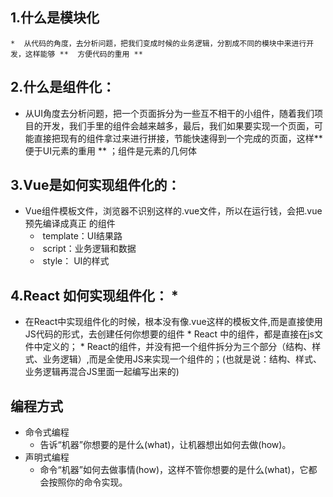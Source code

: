 ##  1.什么是模块化

	*  从代码的角度，去分析问题，把我们变成时候的业务逻辑，分割成不同的模块中来进行开发，这样能够 **  方便代码的重用 **



## 2.什么是组件化：

*  从UI角度去分析问题，把一个页面拆分为一些互不相干的小组件，随着我们项目的开发，我们手里的组件会越来越多，最后，我们如果要实现一个页面，可能直接把现有的组件拿过来进行拼接，节能快速得到一个完成的页面，这样**  便于UI元素的重用 ** ；组件是元素的几何体



## 3.Vue是如何实现组件化的：

* Vue组件模板文件，浏览器不识别这样的.vue文件，所以在运行钱，会把.vue预先编译成真正 的组件
  * ​	template：UI结果路
  * ​    script：业务逻辑和数据
  * ​    style： UI的样式

## 4.React 如何实现组件化：	*  

  *  在React中实现组件化的时候，根本没有像.vue这样的模板文件,而是直接使用JS代码的形式，去创建任何你想要的组件
     		*  React 中的组件，都是直接在js文件中定义的；
          		*  React的组件，并没有把一个组件拆分为三个部分（结构、样式、业务逻辑）,而是全使用JS来实现一个组件的；(也就是说：结构、样式、业务逻辑再混合JS里面一起编写出来的)

## 编程方式

- 命令式编程
  - 告诉“机器”你想要的是什么(what)，让机器想出如何去做(how)。
- 声明式编程
  - 命令“机器”如何去做事情(how)，这样不管你想要的是什么(what)，它都会按照你的命令实现。